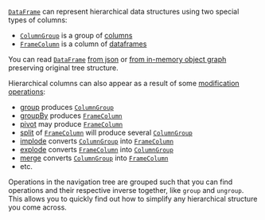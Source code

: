 [//]: # (title: Hierarchical data structures)

[`DataFrame`](DataFrame.md) can represent hierarchical data structures using two special types of columns:

* [`ColumnGroup`](DataColumn.md#columngroup) is a group of [columns](DataColumn.md)
* [`FrameColumn`](DataColumn.md#framecolumn) is a column of [dataframes](DataFrame.md)

You can read [`DataFrame`](DataFrame.md) [from json](read.md#reading-json) or [from in-memory object graph](createDataFrame.md#todataframe) preserving original tree structure.

Hierarchical columns can also appear as a result of some [modification operations](modify.md):
* [group](group.md) produces [`ColumnGroup`](DataColumn.md#columngroup) 
* [groupBy](groupBy.md) produces [`FrameColumn`](DataColumn.md#framecolumn)
* [pivot](pivot.md) may produce [`FrameColumn`](DataColumn.md#framecolumn)
* [split](split.md) of [`FrameColumn`](DataColumn.md#framecolumn) will produce several [`ColumnGroup`](DataColumn.md#columngroup)
* [implode](implode.md) converts [`ColumnGroup`](DataColumn.md#columngroup) into [`FrameColumn`](DataColumn.md#framecolumn)
* [explode](explode.md) converts [`FrameColumn`](DataColumn.md#framecolumn) into [`ColumnGroup`](DataColumn.md#columngroup)
* [merge](merge.md) converts [`ColumnGroup`](DataColumn.md#columngroup) into [`FrameColumn`](DataColumn.md#framecolumn)
* etc.

Operations in the navigation tree are grouped such that you can find operations and their respective inverse together, like `group` and `ungroup`. This allows you to quickly find out how to simplify any hierarchical structure you come across.
